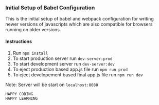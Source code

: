 ### Initial Setup of Babel Configuration

This is the initial setup of babel and webpack configuration for writing newer versions of javascripts which are also compatible for browsers running on older versions.

#### Instructions
1. Run `npm install`
2. To start production server run `dev-server:prod`
3. To start development server run `dev-server:dev`
4. To eject production based app.js file run `npm run prod`
5. To eject developement based final app.js file run `npm run dev`

Note: Server will be start on `localhost:8080`

```
HAPPY CODING
HAPPY LEARNING
```